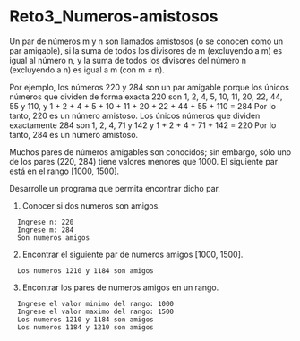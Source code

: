 # Reto3_Numeros-amistosos

Un par de números m y n son llamados amistosos (o se conocen como un par amigable), si la suma de todos los divisores de m (excluyendo a m) es igual al número n, y la suma de todos los divisores del número n (excluyendo a n) es igual a m (con m ≠ n).

Por ejemplo, los números 220 y 284 son un par amigable porque los únicos números que dividen de forma exacta 220 son 1, 2, 4, 5, 10, 11, 20, 22, 44, 55 y 110, y 1 + 2 + 4 + 5 + 10 + 11 + 20 + 22 + 44 + 55 + 110 = 284 Por lo tanto, 220 es un número amistoso. 
Los únicos números que dividen exactamente 284 son 1, 2, 4, 71 y 142 y 1 + 2 + 4 + 71 + 142 = 220 Por lo tanto, 284 es un número amistoso.

Muchos pares de números amigables son conocidos; sin embargo, sólo uno de los pares (220, 284) tiene valores menores que 1000. El siguiente par está en el rango [1000, 1500].

Desarrolle un programa que permita encontrar dicho par.

1. Conocer si dos numeros son amigos.
```
  Ingrese n: 220
  Ingrese m: 284
  Son numeros amigos
```
2. Encontrar el siguiente par de numeros amigos [1000, 1500].
```
  Los numeros 1210 y 1184 son amigos
```
3. Encontrar los pares de numeros amigos en un rango.
```
  Ingrese el valor minimo del rango: 1000
  Ingrese el valor maximo del rango: 1500
  Los numeros 1210 y 1184 son amigos
  Los numeros 1184 y 1210 son amigos
```
